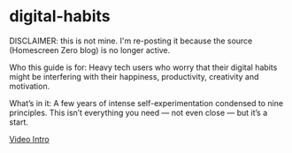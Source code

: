 # digital-habits

DISCLAIMER: this is not mine. I'm re-posting it because the source (Homescreen Zero blog) is no longer active.

Who this guide is for: Heavy tech users who worry that their digital habits might be interfering with their happiness, productivity, creativity and motivation.

What’s in it: A few years of intense self-experimentation condensed to nine principles. This isn’t everything you need — not even close — but it’s a start.

[Video Intro](https://www.youtube.com/watch?v=QDYOrW1AeSk)
